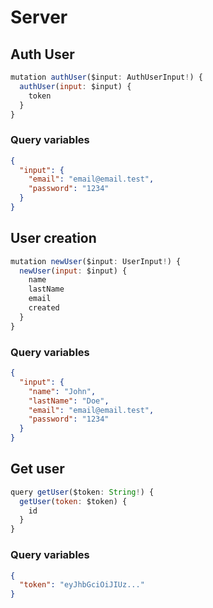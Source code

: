 # Server

## Auth User

```js
mutation authUser($input: AuthUserInput!) {
  authUser(input: $input) {
    token
  }
}
```

### Query variables

```json
{
  "input": {
    "email": "email@email.test",
    "password": "1234"
  }
}
```

## User creation

```js
mutation newUser($input: UserInput!) {
  newUser(input: $input) {
    name
    lastName
    email
    created
  }
}
```

### Query variables

```json
{
  "input": {
    "name": "John",
    "lastName": "Doe",
    "email": "email@email.test",
    "password": "1234"
  }
}
```

## Get user

```js
query getUser($token: String!) {
  getUser(token: $token) {
    id
  }
}

```

### Query variables

```json
{
  "token": "eyJhbGciOiJIUz..."
}
```
